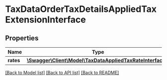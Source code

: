 # TaxDataOrderTaxDetailsAppliedTaxExtensionInterface

## Properties
Name | Type | Description | Notes
------------ | ------------- | ------------- | -------------
**rates** | [**\Swagger\Client\Model\TaxDataAppliedTaxRateInterface[]**](TaxDataAppliedTaxRateInterface.md) |  | [optional] 

[[Back to Model list]](../README.md#documentation-for-models) [[Back to API list]](../README.md#documentation-for-api-endpoints) [[Back to README]](../README.md)


